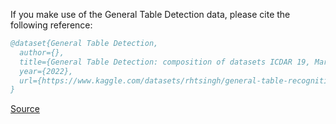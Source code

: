 If you make use of the General Table Detection data, please cite the following reference:

``` bibtex 
@dataset{General Table Detection,
  author={},
  title={General Table Detection: composition of datasets ICDAR 19, Marmot, Github},
  year={2022},
  url={https://www.kaggle.com/datasets/rhtsingh/general-table-recognition-dataset/data}
}
```

[Source](https://www.kaggle.com/datasets/rhtsingh/general-table-recognition-dataset/data)